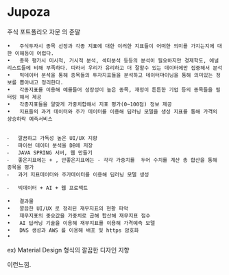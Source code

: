 # Jupoza
주식 포트폴리오 자문 의 준말 

	•	주식투자시 종목 선정과 각종 지표에 대한 이러한 지표들이 어떠한 의미를 가지는지에 대한 이해등이 어렵다.
	•	종목 평가시 미시적, 거시적 분석, 섹터분석 등등의 분석이 필요하지만 경제학도, 애널리스트들에 비해 부족하다. 따라서 우리가 유리하고 더 잘할수 있는 데이터에만 집중해서 분석 
	•	빅데이터 분석을 통해 종목들의 투자지표들을 분석하고 데이터마이닝을 통해 의미있는 정보를 뽑아내고 정리한다.
	•	각종지표를 이용해 예를들어 성장성이 높은 종목, 재정이 튼튼한 기업 등의 종목들을 필터링 해서 제공 
	•	각종지표들을 알맞게 가중치합해서 지표 평가(0~100점) 정보 제공 
	•	지표들의 과거 데이터와 주가 데이터를 이용해 딥러닝 모델을 생성 지표를 통해 가격의 상승하락 예측서비스 


	⁃	깔끔하고 가독성 높은 UI/UX 지향
	⁃	파이썬 데이터 분석을 DB에 저장
	⁃	JAVA SPRING 서버, 웹 만들기
	⁃	좋은지표에는 + , 안좋은지표에는 - 각각 가중치를  두어 수치를 계산 총 합산을 통해 종목을 평가 
	⁃	과거 지표데이터와 주가데이터를 이용해 딥러닝 모델 생성 

	⁃	빅데이터 + AI + 웹 프로젝트

	•	결과물
	•	깔끔한 UI/UX 로 정리된 재무지표의 현황 파악
	•	재무지표의 중요값을 가중치로 곱해 합산해 재무지표 점수 
	•	AI 딥러닝 기술을 이용해 재무지표를 이용해 가격예측 모델 
	•	DNS 생성과 AWS 를 이용해 배포 및 https 암호화
	•	








ex)  Material Design 형식의 깔끔한 디자인 지향








이런느낌. 
